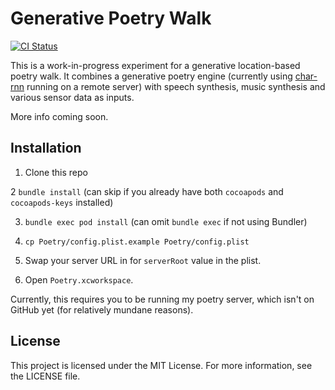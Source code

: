 # Generative Poetry Walk

[![CI Status](http://img.shields.io/travis/lazerwalker/poetry-ios.svg?style=flat)](https://travis-ci.org/lazerwalker/poetry-ios)


This is a work-in-progress experiment for a generative location-based poetry walk. It combines a generative poetry engine (currently using [char-rnn](https://github.com/karpathy/char-rnn) running on a remote server) with speech synthesis, music synthesis and various sensor data as inputs.

More info coming soon.

## Installation

1. Clone this repo

2 `bundle install` (can skip if you already have both `cocoapods` and `cocoapods-keys` installed)

3. `bundle exec pod install` (can omit `bundle exec` if not using Bundler)

4. `cp Poetry/config.plist.example Poetry/config.plist`

5. Swap your server URL in for `serverRoot` value in the plist.

6. Open `Poetry.xcworkspace`.

Currently, this requires you to be running my poetry server, which isn't on GitHub yet (for relatively mundane reasons).

## License

This project is licensed under the MIT License. For more information, see the LICENSE file.